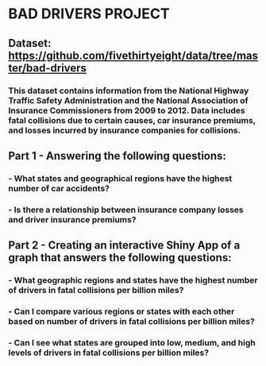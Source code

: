 # BAD DRIVERS PROJECT

## Dataset: https://github.com/fivethirtyeight/data/tree/master/bad-drivers
### This dataset contains information from the National Highway Traffic Safety Administration and the National Association of Insurance Commissioners from 2009 to 2012. Data includes fatal collisions due to certain causes, car insurance premiums, and losses incurred by insurance companies for collisions.

## Part 1 - Answering the following questions:
### - What states and geographical regions have the highest number of car accidents?
### - Is there a relationship between insurance company losses and driver insurance premiums?

## Part 2 - Creating an interactive Shiny App of a graph that answers the following questions:
### - What geographic regions and states have the highest number of drivers in fatal collisions per billion miles?
### - Can I compare various regions or states with each other based on number of drivers in fatal collisions per billion miles?
### - Can I see what states are grouped into low, medium, and high levels of drivers in fatal collisions per billion miles?

